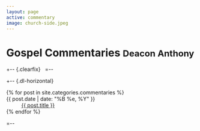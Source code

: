 ```yaml
---
layout: page
active: commentary
image: church-side.jpeg
---
```


# Gospel Commentaries <small>Deacon Anthony</small> 

+-- {.clearfix}
&nbsp;
=--

+-- {.dl-horizontal}
<section>
  <dl>
  {% for post in site.categories.commentaries %}
    <dt>{{ post.date | date: "%B %e, %Y" }}</dt>
    <dd>
      <a href="{{ post.url }}">{{ post.title }}</a>
    </dd>
  {% endfor %}
  </dl>
</section>
=--
